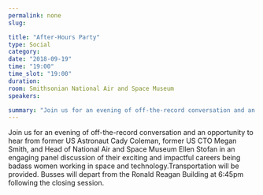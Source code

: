 ```yaml
---
permalink: none
slug:

title: "After-Hours Party"
type: Social
category:
date: "2018-09-19"
time: "19:00"
time_slot: "19:00"
duration:
room: Smithsonian National Air and Space Museum
speakers:

summary: "Join us for an evening of off-the-record conversation and an opportunity to hear from former US Astronaut Cady Coleman, former US CTO Megan Smith, and Head of National Air and Space Museum Ellen Stofan in an engaging panel discussion of their exciting and impactful careers being badass women working in space and technology.Transportation will be provided. Busses will depart from the Ronald Reagan Building at 6:45pm following the closing session."
---
```

Join us for an evening of off-the-record conversation and an opportunity to hear from former US Astronaut Cady Coleman, former US CTO Megan Smith, and Head of National Air and Space Museum Ellen Stofan in an engaging panel discussion of their exciting and impactful careers being badass women working in space and technology.Transportation will be provided. Busses will depart from the Ronald Reagan Building at 6:45pm following the closing session.
